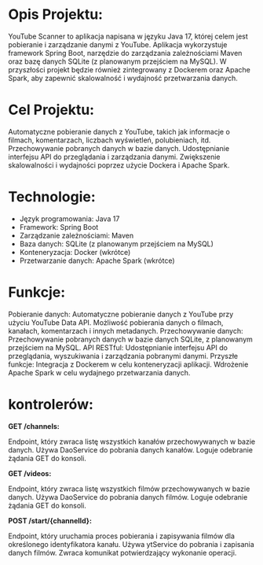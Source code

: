 # Opis Projektu:

YouTube Scanner to aplikacja napisana w języku Java 17, której celem jest pobieranie i zarządzanie danymi z YouTube. Aplikacja wykorzystuje framework Spring Boot, narzędzie do zarządzania zależnościami Maven oraz bazę danych SQLite (z planowanym przejściem na MySQL). W przyszłości projekt będzie również zintegrowany z Dockerem oraz Apache Spark, aby zapewnić skalowalność i wydajność przetwarzania danych.

# Cel Projektu:

Automatyczne pobieranie danych z YouTube, takich jak informacje o filmach, komentarzach, liczbach wyświetleń, polubieniach, itd.
Przechowywanie pobranych danych w bazie danych.
Udostępnianie interfejsu API do przeglądania i zarządzania danymi.
Zwiększenie skalowalności i wydajności poprzez użycie Dockera i Apache Spark.
# Technologie:

- Język programowania: Java 17
- Framework: Spring Boot
- Zarządzanie zależnościami: Maven
- Baza danych: SQLite (z planowanym przejściem na MySQL)
- Konteneryzacja: Docker (wkrótce)
- Przetwarzanie danych: Apache Spark (wkrótce)

# Funkcje:

Pobieranie danych:
Automatyczne pobieranie danych z YouTube przy użyciu YouTube Data API.
Możliwość pobierania danych o filmach, kanałach, komentarzach i innych metadanych.
Przechowywanie danych:
Przechowywanie pobranych danych w bazie danych SQLite, z planowanym przejściem na MySQL.
API RESTful:
Udostępnianie interfejsu API do przeglądania, wyszukiwania i zarządzania pobranymi danymi.
Przyszłe funkcje:
Integracja z Dockerem w celu konteneryzacji aplikacji.
Wdrożenie Apache Spark w celu wydajnego przetwarzania danych.

# kontrolerów:

**GET /channels:**

Endpoint, który zwraca listę wszystkich kanałów przechowywanych w bazie danych.
Używa DaoService do pobrania danych kanałów.
Loguje odebranie żądania GET do konsoli.


**GET /videos:**

Endpoint, który zwraca listę wszystkich filmów przechowywanych w bazie danych.
Używa DaoService do pobrania danych filmów.
Loguje odebranie żądania GET do konsoli.


**POST /start/{channelId}:**

Endpoint, który uruchamia proces pobierania i zapisywania filmów dla określonego identyfikatora kanału.
Używa ytService do pobrania i zapisania danych filmów.
Zwraca komunikat potwierdzający wykonanie operacji.



